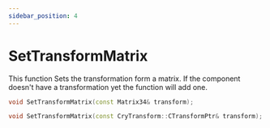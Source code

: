 ```yaml
---
sidebar_position: 4
---
```


# SetTransformMatrix
This function Sets the transformation form a matrix. If the component doesn't have a transformation yet the function will add one.
```cpp title="SetTransformMatrix"
void SetTransformMatrix(const Matrix34& transform);

void SetTransformMatrix(const CryTransform::CTransformPtr& transform);
```